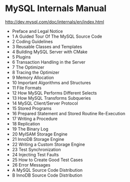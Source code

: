 # MySQL Internals Manual

<http://dev.mysql.com/doc/internals/en/index.html>

* Preface and Legal Notice
* 1 A Guided Tour Of The MySQL Source Code
* 2 Coding Guidelines
* 3 Reusable Classes and Templates
* 4 Building MySQL Server with CMake
* 5 Plugins
* 6 Transaction Handling in the Server
* 7 The Optimizer
* 8 Tracing the Optimizer
* 9 Memory Allocation
* 10 Important Algorithms and Structures
* 11 File Formats
* 12 How MySQL Performs Different Selects
* 13 How MySQL Transforms Subqueries
* 14 MySQL Client/Server Protocol
* 15 Stored Programs
* 16 Prepared Statement and Stored Routine Re-Execution
* 17 Writing a Procedure
* 18 Replication
* 19 The Binary Log
* 20 MyISAM Storage Engine
* 21 InnoDB Storage Engine
* 22 Writing a Custom Storage Engine
* 23 Test Synchronization
* 24 Injecting Test Faults
* 25 How to Create Good Test Cases
* 26 Error Messages
* A MySQL Source Code Distribution
* B InnoDB Source Code Distribution

